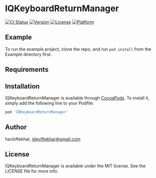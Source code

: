 # IQKeyboardReturnManager

[![CI Status](https://img.shields.io/travis/hackiftekhar/IQKeyboardReturnManager.svg?style=flat)](https://travis-ci.org/hackiftekhar/IQKeyboardReturnManager)
[![Version](https://img.shields.io/cocoapods/v/IQKeyboardReturnManager.svg?style=flat)](https://cocoapods.org/pods/IQKeyboardReturnManager)
[![License](https://img.shields.io/cocoapods/l/IQKeyboardReturnManager.svg?style=flat)](https://cocoapods.org/pods/IQKeyboardReturnManager)
[![Platform](https://img.shields.io/cocoapods/p/IQKeyboardReturnManager.svg?style=flat)](https://cocoapods.org/pods/IQKeyboardReturnManager)

## Example

To run the example project, clone the repo, and run `pod install` from the Example directory first.

## Requirements

## Installation

IQKeyboardReturnManager is available through [CocoaPods](https://cocoapods.org). To install
it, simply add the following line to your Podfile:

```ruby
pod 'IQKeyboardReturnManager'
```

## Author

hackiftekhar, ideviftekhar@gmail.com

## License

IQKeyboardReturnManager is available under the MIT license. See the LICENSE file for more info.
